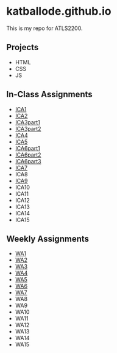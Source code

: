 # katballode.github.io

This is my repo for ATLS2200.

## Projects

- HTML
- CSS
- JS

## In-Class Assignments

- [ICA1](https://docs.google.com/document/d/1gXUa0FQ6lnlXCiCBjELnI0xhBYzZiOd4etElbztcwoo/edit?usp=sharing)
- [ICA2](https://docs.google.com/document/d/11DRilTb0F4fm3RGShvfvzrda7Vk0WCQ9qtxzAWxOGlo/edit?usp=sharing)
- [ICA3part1](https://katballode.github.io/ica/ica3a.html)
- [ICA3part2](https://katballode.github.io/ica/ica3-part2/ica3b.html)
- [ICA4](https://katballode.github.io/ica/ica4.html)
- [ICA5](https://katballode.github.io/ica/ica5.html)
- [ICA6part1](https://katballode.github.io/ica/ica6-part1)
- [ICA6part2](https://katballode.github.io/ica/ica6-part2)
- [ICA6part3](https://katballode.github.io/ica/ica6-part3)
- [ICA7](https://katballode.github.io/ica/ica7.html)
- ICA8
- [ICA9](https://katballode.github.io/ica/ica9.html)
- ICA10
- ICA11
- ICA12
- ICA13
- ICA14
- ICA15

## Weekly Assignments

- [WA1](https://katballode.github.io/wa/wa1.html)
- [WA2](https://katballode.github.io/wa/wa2.html)
- [WA3](https://katballode.github.io/wa/wa3.html)
- [WA4](https://katballode.github.io/wa/wa4.html)
- [WA5](https://katballode.github.io/wa/wa5.html)
- [WA6](https://katballode.github.io/wa/wa6/index.html)
- [WA7](https://katballode.github.io/wa/wa7.html)
- WA8
- WA9
- WA10
- WA11
- WA12
- WA13
- WA14
- WA15
